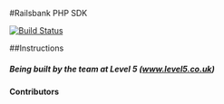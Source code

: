 #Railsbank PHP SDK

[![Build Status](https://travis-ci.org/levelfiveteam/railsbank-sdk.svg?branch=master)](https://travis-ci.org/levelfiveteam/railsbank-sdk)

##Instructions


##### Being built by the team at Level 5 (www.level5.co.uk)

#### Contributors
